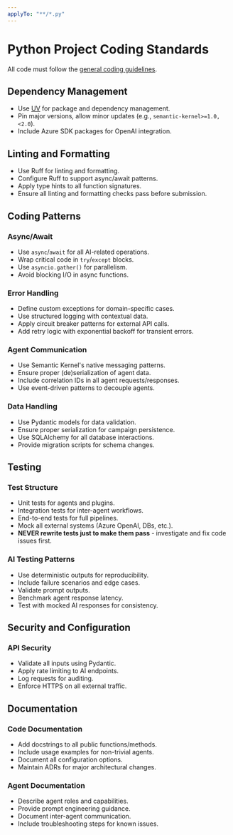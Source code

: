 ```yaml
---
applyTo: "**/*.py"
---
```


# Python Project Coding Standards

All code must follow the [general coding guidelines](./general-coding.instructions.md).

## Dependency Management

- Use [UV](https://github.com/astral-sh/uv) for package and dependency management.
- Pin major versions, allow minor updates (e.g., `semantic-kernel>=1.0,<2.0`).
- Include Azure SDK packages for OpenAI integration.

## Linting and Formatting

- Use Ruff for linting and formatting.
- Configure Ruff to support async/await patterns.
- Apply type hints to all function signatures.
- Ensure all linting and formatting checks pass before submission.

## Coding Patterns

### Async/Await

- Use `async`/`await` for all AI-related operations.
- Wrap critical code in `try`/`except` blocks.
- Use `asyncio.gather()` for parallelism.
- Avoid blocking I/O in async functions.

### Error Handling

- Define custom exceptions for domain-specific cases.
- Use structured logging with contextual data.
- Apply circuit breaker patterns for external API calls.
- Add retry logic with exponential backoff for transient errors.

### Agent Communication

- Use Semantic Kernel's native messaging patterns.
- Ensure proper (de)serialization of agent data.
- Include correlation IDs in all agent requests/responses.
- Use event-driven patterns to decouple agents.

### Data Handling

- Use Pydantic models for data validation.
- Ensure proper serialization for campaign persistence.
- Use SQLAlchemy for all database interactions.
- Provide migration scripts for schema changes.

## Testing

### Test Structure

- Unit tests for agents and plugins.
- Integration tests for inter-agent workflows.
- End-to-end tests for full pipelines.
- Mock all external systems (Azure OpenAI, DBs, etc.).
- **NEVER rewrite tests just to make them pass** - investigate and fix code issues first.

### AI Testing Patterns

- Use deterministic outputs for reproducibility.
- Include failure scenarios and edge cases.
- Validate prompt outputs.
- Benchmark agent response latency.
- Test with mocked AI responses for consistency.

## Security and Configuration

### API Security

- Validate all inputs using Pydantic.
- Apply rate limiting to AI endpoints.
- Log requests for auditing.
- Enforce HTTPS on all external traffic.

## Documentation

### Code Documentation

- Add docstrings to all public functions/methods.
- Include usage examples for non-trivial agents.
- Document all configuration options.
- Maintain ADRs for major architectural changes.

### Agent Documentation

- Describe agent roles and capabilities.
- Provide prompt engineering guidance.
- Document inter-agent communication.
- Include troubleshooting steps for known issues.
